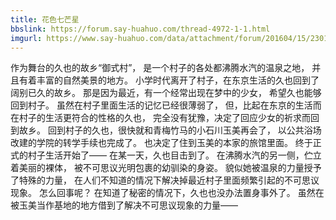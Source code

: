 ```yaml
---
title: 花色七芒星
bbslink: https://forum.say-huahuo.com/thread-4972-1-1.html
imgurl: https://www.say-huahuo.com/data/attachment/forum/201604/15/230110xz69wpp9bslbwd5h.jpg
---
```


作为舞台的久也的故乡“御式村”，
是一个村子的各处都沸腾水汽的温泉之地，
并且有着丰富的自然美景的地方。
小学时代离开了村子，在东京生活的久也回到了阔别已久的故乡。
那是因为最近，有一个经常出现在梦中的少女，
希望久也能够回到村子。
虽然在村子里面生活的记忆已经很薄弱了，
但，比起在东京的生活而在村子的生活更符合的性格的久也，
完全没有犹豫，决定了回应少女的祈求而回到故乡。
回到村子的久也，很快就和青梅竹马的小石川玉美再会了，
以公共浴场改建的学院的转学手续也完成了。
也决定了住到玉美的本家的旅馆里面。
终于正式的村子生活开始了——
在某一天，久也目击到了。
在沸腾水汽的另一侧，伫立着美丽的裸体，
被不可思议光明包裹的幼驯染的身姿。
貌似她被温泉的力量授予了特殊的力量，
在人们不知道的情况下解决掉最近村子里面频繁引起的不可思议现象。
怎么回事呢？
在知道了秘密的情况下，久也也没办法置身事外了。
虽然在被玉美当作基地的地方借到了解决不可思议现象的力量——<!--more-->
